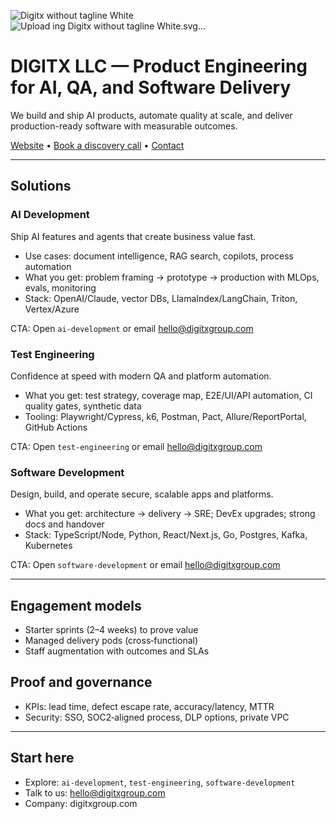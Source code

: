 ![Digitx without tagline White](https://github.com/user-attachments/assets/d22da870-8c81-4762-b6a2-017c7753b7ec)
![Upload<svg width="1142" height="312" viewBox="0 0 1142 312" fill="none" xmlns="http://www.w3.org/2000/svg">
<g filter="url(#filter0_ddddd_3164_920)">
<path d="M927.772 53H870.498H861L950.797 161.566L861 273H927.772L1018 161.566L927.772 53Z" fill="#D6CE2B"/>
<path d="M1041.36 261.172L1052.31 284.507L1108.28 284.573L1117.36 261.155L1041.36 261.172Z" fill="url(#paint0_linear_3164_920)"/>
<path d="M1031.62 60.7906L1032.44 37.6112L1110.1 37.6122L1110.1 63.4197L1031.62 60.7906Z" fill="url(#paint1_linear_3164_920)"/>
<path d="M1012.1 223.992L997.273 242.053L1032.24 284.5H1062.04L1012.1 223.992Z" fill="url(#paint2_linear_3164_920)"/>
<path d="M931.795 37.6094H827L929.734 161.187L827 284.81H931.475L1034.37 161.05L931.795 37.6094ZM876.317 60.7587H920.938L1004.43 161.21L920.938 261.661H876.34L959.833 161.21L876.34 60.7587H876.317Z" fill="white"/>
<path d="M1012.27 97.8133L997.273 79.7909L1032.34 37.6094H1062.34L1012.27 97.8133Z" fill="url(#paint3_linear_3164_920)"/>
<path d="M1034.68 124.673L1049.5 142.51L1136.54 37.6094H1106.9L1034.68 124.673Z" fill="url(#paint4_linear_3164_920)"/>
<path d="M1107.15 284.571H1137.19L1093.31 231.817L1049.43 179.062L1034.42 197.143L1107.15 284.571Z" fill="url(#paint5_linear_3164_920)"/>
<path d="M292.707 286.079H243.371V39.3672H292.707V286.079Z" fill="white"/>
<path d="M5.9961 286.016V237.016H125.996V286.016H5.9961Z" fill="white"/>
<path d="M4 89V38L124 38.5V89H4Z" fill="white"/>
<path d="M109.535 89L124 38.4992L219.029 163.519L156.911 163.629L109.535 89Z" fill="white"/>
<path d="M125.992 286.027L109.5 237L157.171 163.15L218.994 163.518L125.992 286.027Z" fill="white"/>
<path d="M512.811 269.874C503.47 275.114 493.504 279.157 482.909 282.009C472.314 284.856 461.209 286.276 449.594 286.276C429.541 286.276 411.825 282.86 396.442 276.025C381.065 269.192 368.136 260.023 357.653 248.517C347.175 237.014 339.257 224.028 333.903 209.561C328.553 195.095 325.764 180.115 325.535 164.621C325.306 149.129 327.64 134.093 332.539 119.514C337.436 104.93 345.01 91.6579 355.259 79.6943C365.513 67.7332 378.502 58.0515 394.226 50.6464C409.946 43.244 428.404 39.198 449.594 38.5111C459.391 38.061 468.331 38.5189 476.415 39.8849C484.504 41.2535 491.225 42.734 496.575 44.329C501.929 45.9188 505.291 46.9413 506.66 47.3993L500.852 96.9502C496.065 94.9051 489.57 92.7975 481.369 90.6327C473.168 88.4679 462.575 87.6119 449.594 88.062C435.466 88.52 423.445 91.598 413.532 97.2936C403.624 102.992 395.761 110.282 389.948 119.171C384.14 128.054 380.323 137.735 378.5 148.218C376.681 158.696 376.795 169.177 378.843 179.66C380.896 190.138 384.942 199.762 390.978 208.531C397.015 217.302 404.93 224.309 414.729 229.554C424.525 234.795 436.148 237.412 449.594 237.412C451.868 237.412 454.145 237.243 456.422 236.902C458.704 236.556 460.983 236.267 463.26 236.038V162.571H512.811V269.874Z" fill="white"/>
<path d="M512.811 269.874C503.47 275.114 493.504 279.157 482.909 282.009C472.314 284.856 461.209 286.276 449.594 286.276C429.541 286.276 411.825 282.86 396.442 276.025C381.065 269.192 368.136 260.023 357.653 248.517C347.175 237.014 339.257 224.028 333.903 209.561C328.553 195.095 325.764 180.115 325.535 164.621C325.306 149.129 327.64 134.093 332.539 119.514C337.436 104.93 345.01 91.6579 355.259 79.6943C365.513 67.7332 378.502 58.0515 394.226 50.6464C409.946 43.244 428.404 39.198 449.594 38.5111C459.391 38.061 468.331 38.5189 476.415 39.8849C484.504 41.2535 491.225 42.734 496.575 44.329C501.929 45.9188 505.291 46.9413 506.66 47.3993L500.852 96.9502C496.065 94.9051 489.57 92.7975 481.369 90.6327C473.168 88.4679 462.575 87.6119 449.594 88.062C435.466 88.52 423.445 91.598 413.532 97.2936C403.624 102.992 395.761 110.282 389.948 119.171C384.14 128.054 380.323 137.735 378.5 148.218C376.681 158.696 376.795 169.177 378.843 179.66C380.896 190.138 384.942 199.762 390.978 208.531C397.015 217.302 404.93 224.309 414.729 229.554C424.525 234.795 436.148 237.412 449.594 237.412C451.868 237.412 454.145 237.243 456.422 236.902C458.704 236.556 460.983 236.267 463.26 236.038V162.571H512.811V269.874Z" fill="white"/>
<path d="M604.02 285.056H554.684V38.3438H604.02V285.056Z" fill="white"/>
<path d="M604.02 285.056H554.684V38.3438H604.02V285.056Z" fill="white"/>
<path d="M739.553 285.056H690.148V87.4126H628.641V38.3438H801.06V87.4126H739.553V285.056Z" fill="white"/>
<path d="M739.553 285.056H690.148V87.4126H628.641V38.3438H801.06V87.4126H739.553V285.056Z" fill="white"/>
</g>
<defs>
<filter id="filter0_ddddd_3164_920" x="0" y="37.6094" width="1141.2" height="256.664" filterUnits="userSpaceOnUse" color-interpolation-filters="sRGB">
<feFlood flood-opacity="0" result="BackgroundImageFix"/>
<feColorMatrix in="SourceAlpha" type="matrix" values="0 0 0 0 0 0 0 0 0 0 0 0 0 0 0 0 0 0 127 0" result="hardAlpha"/>
<feOffset dy="4"/>
<feGaussianBlur stdDeviation="2"/>
<feComposite in2="hardAlpha" operator="out"/>
<feColorMatrix type="matrix" values="0 0 0 0 0 0 0 0 0 0 0 0 0 0 0 0 0 0 0.25 0"/>
<feBlend mode="normal" in2="BackgroundImageFix" result="effect1_dropShadow_3164_920"/>
<feColorMatrix in="SourceAlpha" type="matrix" values="0 0 0 0 0 0 0 0 0 0 0 0 0 0 0 0 0 0 127 0" result="hardAlpha"/>
<feOffset dy="4"/>
<feGaussianBlur stdDeviation="2"/>
<feComposite in2="hardAlpha" operator="out"/>
<feColorMatrix type="matrix" values="0 0 0 0 0 0 0 0 0 0 0 0 0 0 0 0 0 0 0.25 0"/>
<feBlend mode="normal" in2="effect1_dropShadow_3164_920" result="effect2_dropShadow_3164_920"/>
<feColorMatrix in="SourceAlpha" type="matrix" values="0 0 0 0 0 0 0 0 0 0 0 0 0 0 0 0 0 0 127 0" result="hardAlpha"/>
<feOffset dy="4"/>
<feGaussianBlur stdDeviation="2"/>
<feComposite in2="hardAlpha" operator="out"/>
<feColorMatrix type="matrix" values="0 0 0 0 0 0 0 0 0 0 0 0 0 0 0 0 0 0 0.25 0"/>
<feBlend mode="normal" in2="effect2_dropShadow_3164_920" result="effect3_dropShadow_3164_920"/>
<feColorMatrix in="SourceAlpha" type="matrix" values="0 0 0 0 0 0 0 0 0 0 0 0 0 0 0 0 0 0 127 0" result="hardAlpha"/>
<feOffset dy="4"/>
<feGaussianBlur stdDeviation="2"/>
<feComposite in2="hardAlpha" operator="out"/>
<feColorMatrix type="matrix" values="0 0 0 0 0 0 0 0 0 0 0 0 0 0 0 0 0 0 0.25 0"/>
<feBlend mode="normal" in2="effect3_dropShadow_3164_920" result="effect4_dropShadow_3164_920"/>
<feColorMatrix in="SourceAlpha" type="matrix" values="0 0 0 0 0 0 0 0 0 0 0 0 0 0 0 0 0 0 127 0" result="hardAlpha"/>
<feOffset dy="4"/>
<feGaussianBlur stdDeviation="2"/>
<feComposite in2="hardAlpha" operator="out"/>
<feColorMatrix type="matrix" values="0 0 0 0 0 0 0 0 0 0 0 0 0 0 0 0 0 0 0.25 0"/>
<feBlend mode="normal" in2="effect4_dropShadow_3164_920" result="effect5_dropShadow_3164_920"/>
<feBlend mode="normal" in="SourceGraphic" in2="effect5_dropShadow_3164_920" result="shape"/>
</filter>
<linearGradient id="paint0_linear_3164_920" x1="1097.75" y1="245.017" x2="1059.99" y2="290.891" gradientUnits="userSpaceOnUse">
<stop offset="1" stop-color="#153347"/>
</linearGradient>
<linearGradient id="paint1_linear_3164_920" x1="1050.81" y1="23.2637" x2="1092.49" y2="76.9858" gradientUnits="userSpaceOnUse">
<stop offset="1" stop-color="#AD1D34"/>
</linearGradient>
<linearGradient id="paint2_linear_3164_920" x1="1029.66" y1="223.992" x2="1029.66" y2="284.5" gradientUnits="userSpaceOnUse">
<stop offset="1" stop-color="#153347"/>
</linearGradient>
<linearGradient id="paint3_linear_3164_920" x1="1029.81" y1="37.6094" x2="1029.81" y2="97.8133" gradientUnits="userSpaceOnUse">
<stop offset="1" stop-color="#AD1D34"/>
</linearGradient>
<linearGradient id="paint4_linear_3164_920" x1="1085.61" y1="37.6094" x2="1085.61" y2="142.51" gradientUnits="userSpaceOnUse">
<stop offset="1" stop-color="#AD1D34"/>
</linearGradient>
<linearGradient id="paint5_linear_3164_920" x1="1085.75" y1="178.998" x2="1085.75" y2="284.507" gradientUnits="userSpaceOnUse">
<stop offset="1" stop-color="#153347"/>
</linearGradient>
</defs>
</svg>
ing Digitx without tagline White.svg…]()


# DIGITX LLC — Product Engineering for AI, QA, and Software Delivery

We build and ship AI products, automate quality at scale, and deliver production-ready software with measurable outcomes.

[Website](http://digitxgroup.com) • [Book a discovery call](mailto:hello@digitxgroup.com?subject=Discovery%20Call) • [Contact](mailto:hello@digitxgroup.com)

---

## Solutions

### AI Development
Ship AI features and agents that create business value fast.
- Use cases: document intelligence, RAG search, copilots, process automation
- What you get: problem framing → prototype → production with MLOps, evals, monitoring
- Stack: OpenAI/Claude, vector DBs, LlamaIndex/LangChain, Triton, Vertex/Azure

CTA: Open `ai-development` or email hello@digitxgroup.com

### Test Engineering
Confidence at speed with modern QA and platform automation.
- What you get: test strategy, coverage map, E2E/UI/API automation, CI quality gates, synthetic data
- Tooling: Playwright/Cypress, k6, Postman, Pact, Allure/ReportPortal, GitHub Actions

CTA: Open `test-engineering` or email hello@digitxgroup.com

### Software Development
Design, build, and operate secure, scalable apps and platforms.
- What you get: architecture → delivery → SRE; DevEx upgrades; strong docs and handover
- Stack: TypeScript/Node, Python, React/Next.js, Go, Postgres, Kafka, Kubernetes

CTA: Open `software-development` or email hello@digitxgroup.com

---

## Engagement models
- Starter sprints (2–4 weeks) to prove value
- Managed delivery pods (cross‑functional)
- Staff augmentation with outcomes and SLAs

## Proof and governance
- KPIs: lead time, defect escape rate, accuracy/latency, MTTR
- Security: SSO, SOC2‑aligned process, DLP options, private VPC

---

## Start here
- Explore: `ai-development`, `test-engineering`, `software-development`
- Talk to us: hello@digitxgroup.com
- Company: digitxgroup.com



